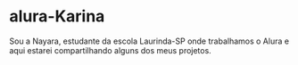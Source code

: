 # alura-Karina
Sou a Nayara, estudante da escola Laurinda-SP onde trabalhamos o Alura e aqui estarei compartilhando alguns dos meus projetos.

